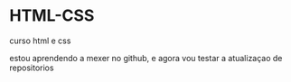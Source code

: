 # HTML-CSS
curso html e css

estou aprendendo a mexer no github, e agora vou testar a atualizaçao de repositorios